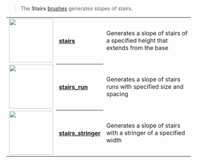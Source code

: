 > The **Stairs** [brushes](Brush-Shaders) generates slopes of stairs.

<!-- LIST stairs 120 -->
<table>
	<tbody>
		<tr>
			<td height="120" align="left"><a href="stairs"><img width="120" src="https://s3.amazonaws.com/misc.lachlanmcdonald.com/magicavoxel-shaders/icons1/stairs.png?cache=1594058801" alt=""></a></td>
			<th align="left"><a href="stairs">stairs</a></th>
			<td>Generates a slope of stairs of a specified height that extends from the base</td>
		</tr>
		<tr>
			<td height="120" align="left"><a href="stairs_run"><img width="120" src="https://s3.amazonaws.com/misc.lachlanmcdonald.com/magicavoxel-shaders/icons1/stairs_runs.png?cache=1594058801" alt=""></a></td>
			<th align="left"><a href="stairs_run">stairs_run</a></th>
			<td>Generates a slope of stairs runs with specified size and spacing</td>
		</tr>
		<tr>
			<td height="120" align="left"><a href="stairs_stringer"><img width="120" src="https://s3.amazonaws.com/misc.lachlanmcdonald.com/magicavoxel-shaders/icons1/stairs_stringer.png?cache=1594058801" alt=""></a></td>
			<th align="left"><a href="stairs_stringer">stairs_stringer</a></th>
			<td>Generates a slope of stairs with a stringer of a specified width</td>
		</tr>
	</tbody>
</table>
<!-- END -->

